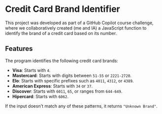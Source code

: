 # Credit Card Brand Identifier

This project was developed as part of a GitHub Copilot course challenge, where we collaboratively created (me and IA) a JavaScript function to identify the brand of a credit card based on its number.

## Features

The program identifies the following credit card brands:
- **Visa**: Starts with `4`.
- **Mastercard**: Starts with digits between `51-55` or `2221-2720`.
- **Elo**: Starts with specific prefixes such as `4011`, `4312`, or `4389`.
- **American Express**: Starts with `34` or `37`.
- **Discover**: Starts with `6011`, `65`, or ranges from `644-649`.
- **Hipercard**: Starts with `6062`.

If the input doesn't match any of these patterns, it returns `"Unknown Brand"`.
